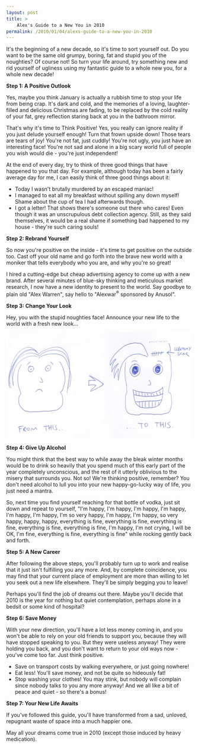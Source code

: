 ```yaml
---
layout: post
title: >
    Alex's Guide to a New You in 2010
permalink: /2010/01/04/alexs-guide-to-a-new-you-in-2010
---
```

It's the beginning of a new decade, so it's time to sort yourself out. Do you want to be the same old grumpy, boring, fat and stupid you of the noughties? Of course not! So turn your life around, try something new and rid yourself of ugliness using my fantastic guide to a whole new you, for a whole new decade!

<strong>Step 1: A Positive Outlook</strong>

Yes, maybe you think January is actually a rubbish time to stop your life from being crap. It's dark and cold, and the memories of a loving, laughter-filled and delicious Christmas are fading, to be replaced by the cold reality of your fat, grey reflection staring back at you in the bathroom mirror.

That's why it's time to Think Positive! Yes, you really can ignore reality if you just delude yourself enough! Turn that frown upside down! Those tears are tears of joy! You're not fat, just cuddly! You're not ugly, you just have an interesting face! You're not sad and alone in a big scary world full of people you wish would die - you're just independent!

At the end of every day, try to think of three good things that have happened to you that day. For example, although today has been a fairly average day for me, I can easily think of three good things about it:
<ul>
	<li>Today I wasn't brutally murdered by an escaped maniac!</li>
	<li>I managed to eat all my breakfast without spilling any down myself! Shame about the cup of tea I had afterwards though.</li>
	<li>I got a letter! That shows there's someone out there who cares! Even though it was an unscrupulous debt collection agency. Still, as they said themselves, it would be a real shame if something bad happened to my house - they're such caring souls!</li>
</ul>
<strong>Step 2: Rebrand Yourself</strong>

So now you're positive on the inside - it's time to get positive on the outside too. Cast off your old name and go forth into the brave new world with a moniker that tells everybody who you are, and why you're so great!

I hired a cutting-edge but cheap advertising agency to come up with a new brand. After several minutes of blue-sky thinking and meticulous market research, I now have a new identity to present to the world. Say goodbye to plain old "Alex Warren", say hello to "Alexwar<sup>®</sup> sponsored by Anusol".

<strong>Step 3: Change Your Look</strong>

Hey, you with the stupid noughties face! Announce your new life to the world with a fresh new look...

<img src="/images/2010/newlife1.jpg" width="579" height="285" />

<strong>Step 4: Give Up Alcohol</strong>

You might think that the best way to while away the bleak winter months would be to drink so heavily that you spend much of this early part of the year completely unconscious, and the rest of it utterly oblivious to the misery that surrounds you. Not so! We're thinking positive, remember? You don't need alcohol to lull you into your new happy-go-lucky way of life, you just need a mantra.

So, next time you find yourself reaching for that bottle of vodka, just sit down and repeat to yourself, "I'm happy, I'm happy, I'm happy, I'm happy, I'm happy, I'm happy, I'm so very happy, I'm happy, I'm happy, so very happy, happy, happy, everything is fine, everything is fine, everything is fine, everything is fine, everything is fine, I'm happy, I'm not crying, I will be OK, I'm fine, everything is fine, everything is fine" while rocking gently back and forth.

<strong>Step 5: A New Career</strong>

After following the above steps, you'll probably turn up to work and realise that it just isn't fulfilling you any more. And, by complete coincidence, you may find that your current place of employment are more than willing to let you seek out a new life elsewhere. They'll be simply begging you to leave!

Perhaps you'll find the job of dreams out there. Maybe you'll decide that 2010 is the year for nothing but quiet contemplation, perhaps alone in a bedsit or some kind of hospital?

<strong>Step 6: Save Money</strong>

With your new direction, you'll have a lot less money coming in, and you won't be able to rely on your old friends to support you, because they will have stopped speaking to you. But they were useless anyway! They were holding you back, and you don't want to return to your old ways now - you've come too far. Just think positive.
<ul>
	<li>Save on transport costs by walking everywhere, or just going nowhere!</li>
	<li>Eat less! You'll save money, and not be quite so hideously fat!</li>
	<li>Stop washing your clothes! You may stink, but nobody will complain since nobody talks to you any more anyway! And we all like a bit of peace and quiet - so there's a bonus!</li>
</ul>
<strong>Step 7: Your New Life Awaits</strong>

If you've followed this guide, you'll have transformed from a sad, unloved, repugnant waste of space into a much happier one.

May all your dreams come true in 2010 (except those induced by heavy medication).